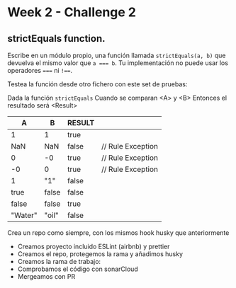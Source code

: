 # Week 2 - Challenge 2

## strictEquals function.

Escribe en un módulo propio, una función llamada `strictEquals(a, b)` que devuelva el mismo valor que `a === b`. Tu implementación no puede usar los operadores `===` ni `!==`.

Testea la función desde otro fichero con este set de pruebas:

Dada la función `strictEquals`
Cuando se comparan \<A\> y \<B\>
Entonces el resultado será \<Result\>

| A       | B     | RESULT |                   |
| ------- | ----- | ------ | ----------------- |
| 1       | 1     | true   |                   |
| NaN     | NaN   | false  | // Rule Exception |
| 0       | -0    | true   | // Rule Exception |
| -0      | 0     | true   | // Rule Exception |
| 1       | "1"   | false  |                   |
| true    | false | false  |                   |
| false   | false | true   |                   |
| "Water" | "oil" | false  |

Crea un repo como siempre, con los mismos hook husky que anteriormente

- Creamos proyecto incluido ESLint (airbnb) y prettier
- Creamos el repo, protegemos la rama y añadimos husky
- Creamos la rama de trabajo:
- Comprobamos el código con sonarCloud
- Mergeamos con PR
